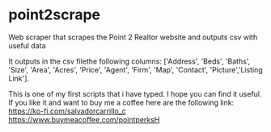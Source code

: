 # point2scrape
Web scraper that scrapes the Point 2 Realtor website and outputs csv with useful data

It outputs in the csv filethe following columns: ['Address', 'Beds', 'Baths', 'Size', 'Area', 'Acres',
'Price', 'Agent', 'Firm', 'Map', 'Contact', 'Picture','Listing Link'].

This is one of my first scripts that i have typed. I hope you can find it useful.
If you like it and want to buy me a coffee here are the following link:
https://ko-fi.com/salvadorcarrillo_c
https://www.buymeacoffee.com/pointperksH
